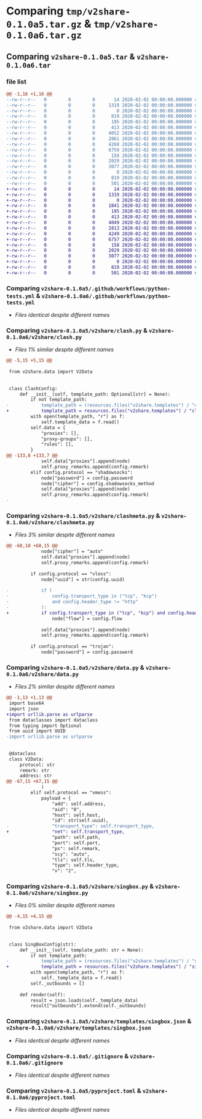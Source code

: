 # Comparing `tmp/v2share-0.1.0a5.tar.gz` & `tmp/v2share-0.1.0a6.tar.gz`

## Comparing `v2share-0.1.0a5.tar` & `v2share-0.1.0a6.tar`

### file list

```diff
@@ -1,16 +1,16 @@
--rw-r--r--   0        0        0       14 2020-02-02 00:00:00.000000 v2share-0.1.0a5/requirements.txt
--rw-r--r--   0        0        0     1319 2020-02-02 00:00:00.000000 v2share-0.1.0a5/.github/workflows/python-tests.yml
--rw-r--r--   0        0        0        0 2020-02-02 00:00:00.000000 v2share-0.1.0a5/tests/__init__.py
--rw-r--r--   0        0        0      819 2020-02-02 00:00:00.000000 v2share-0.1.0a5/tests/test_config.py
--rw-r--r--   0        0        0      195 2020-02-02 00:00:00.000000 v2share-0.1.0a5/v2share/__init__.py
--rw-r--r--   0        0        0      413 2020-02-02 00:00:00.000000 v2share-0.1.0a5/v2share/_version.py
--rw-r--r--   0        0        0     4052 2020-02-02 00:00:00.000000 v2share-0.1.0a5/v2share/clash.py
--rw-r--r--   0        0        0     2861 2020-02-02 00:00:00.000000 v2share-0.1.0a5/v2share/clashmeta.py
--rw-r--r--   0        0        0     4260 2020-02-02 00:00:00.000000 v2share-0.1.0a5/v2share/data.py
--rw-r--r--   0        0        0     6759 2020-02-02 00:00:00.000000 v2share-0.1.0a5/v2share/singbox.py
--rw-r--r--   0        0        0      158 2020-02-02 00:00:00.000000 v2share-0.1.0a5/v2share/templates/clash.yml
--rw-r--r--   0        0        0     2029 2020-02-02 00:00:00.000000 v2share-0.1.0a5/v2share/templates/singbox.json
--rw-r--r--   0        0        0     3077 2020-02-02 00:00:00.000000 v2share-0.1.0a5/.gitignore
--rw-r--r--   0        0        0        0 2020-02-02 00:00:00.000000 v2share-0.1.0a5/README.md
--rw-r--r--   0        0        0      819 2020-02-02 00:00:00.000000 v2share-0.1.0a5/pyproject.toml
--rw-r--r--   0        0        0      501 2020-02-02 00:00:00.000000 v2share-0.1.0a5/PKG-INFO
+-rw-r--r--   0        0        0       14 2020-02-02 00:00:00.000000 v2share-0.1.0a6/requirements.txt
+-rw-r--r--   0        0        0     1319 2020-02-02 00:00:00.000000 v2share-0.1.0a6/.github/workflows/python-tests.yml
+-rw-r--r--   0        0        0        0 2020-02-02 00:00:00.000000 v2share-0.1.0a6/tests/__init__.py
+-rw-r--r--   0        0        0     1841 2020-02-02 00:00:00.000000 v2share-0.1.0a6/tests/test_links.py
+-rw-r--r--   0        0        0      195 2020-02-02 00:00:00.000000 v2share-0.1.0a6/v2share/__init__.py
+-rw-r--r--   0        0        0      413 2020-02-02 00:00:00.000000 v2share-0.1.0a6/v2share/_version.py
+-rw-r--r--   0        0        0     4049 2020-02-02 00:00:00.000000 v2share-0.1.0a6/v2share/clash.py
+-rw-r--r--   0        0        0     2813 2020-02-02 00:00:00.000000 v2share-0.1.0a6/v2share/clashmeta.py
+-rw-r--r--   0        0        0     4249 2020-02-02 00:00:00.000000 v2share-0.1.0a6/v2share/data.py
+-rw-r--r--   0        0        0     6757 2020-02-02 00:00:00.000000 v2share-0.1.0a6/v2share/singbox.py
+-rw-r--r--   0        0        0      158 2020-02-02 00:00:00.000000 v2share-0.1.0a6/v2share/templates/clash.yml
+-rw-r--r--   0        0        0     2029 2020-02-02 00:00:00.000000 v2share-0.1.0a6/v2share/templates/singbox.json
+-rw-r--r--   0        0        0     3077 2020-02-02 00:00:00.000000 v2share-0.1.0a6/.gitignore
+-rw-r--r--   0        0        0        0 2020-02-02 00:00:00.000000 v2share-0.1.0a6/README.md
+-rw-r--r--   0        0        0      819 2020-02-02 00:00:00.000000 v2share-0.1.0a6/pyproject.toml
+-rw-r--r--   0        0        0      501 2020-02-02 00:00:00.000000 v2share-0.1.0a6/PKG-INFO
```

### Comparing `v2share-0.1.0a5/.github/workflows/python-tests.yml` & `v2share-0.1.0a6/.github/workflows/python-tests.yml`

 * *Files identical despite different names*

### Comparing `v2share-0.1.0a5/v2share/clash.py` & `v2share-0.1.0a6/v2share/clash.py`

 * *Files 1% similar despite different names*

```diff
@@ -5,15 +5,15 @@
 
 from v2share.data import V2Data
 
 
 class ClashConfig:
     def __init__(self, template_path: Optional[str] = None):
         if not template_path:
-            template_path = (resources.files("v2share.templates") / "clash.yml")
+            template_path = resources.files("v2share.templates") / "clash.yml"
         with open(template_path, "r") as f:
             self.template_data = f.read()
         self.data = {
             "proxies": [],
             "proxy-groups": [],
             "rules": [],
         }
@@ -133,8 +133,7 @@
             self.data["proxies"].append(node)
             self.proxy_remarks.append(config.remark)
         elif config.protocol == "shadowsocks":
             node["password"] = config.password
             node["cipher"] = config.shadowsocks_method
             self.data["proxies"].append(node)
             self.proxy_remarks.append(config.remark)
-
```

### Comparing `v2share-0.1.0a5/v2share/clashmeta.py` & `v2share-0.1.0a6/v2share/clashmeta.py`

 * *Files 3% similar despite different names*

```diff
@@ -68,18 +68,15 @@
             node["cipher"] = "auto"
             self.data["proxies"].append(node)
             self.proxy_remarks.append(config.remark)
 
         if config.protocol == "vless":
             node["uuid"] = str(config.uuid)
 
-            if (
-                config.transport_type in ("tcp", "kcp")
-                and config.header_type != "http"
-            ):
+            if config.transport_type in ("tcp", "kcp") and config.header_type != "http":
                 node["flow"] = config.flow
 
             self.data["proxies"].append(node)
             self.proxy_remarks.append(config.remark)
 
         if config.protocol == "trojan":
             node["password"] = config.password
```

### Comparing `v2share-0.1.0a5/v2share/data.py` & `v2share-0.1.0a6/v2share/data.py`

 * *Files 2% similar despite different names*

```diff
@@ -1,13 +1,13 @@
 import base64
 import json
+import urllib.parse as urlparse
 from dataclasses import dataclass
 from typing import Optional
 from uuid import UUID
-import urllib.parse as urlparse
 
 
 @dataclass
 class V2Data:
     protocol: str
     remark: str
     address: str
@@ -67,15 +67,15 @@
             )
         elif self.protocol == "vmess":
             payload = {
                 "add": self.address,
                 "aid": "0",
                 "host": self.host,
                 "id": str(self.uuid),
-                "transport_type": self.transport_type,
+                "net": self.transport_type,
                 "path": self.path,
                 "port": self.port,
                 "ps": self.remark,
                 "scy": "auto",
                 "tls": self.tls,
                 "type": self.header_type,
                 "v": "2",
```

### Comparing `v2share-0.1.0a5/v2share/singbox.py` & `v2share-0.1.0a6/v2share/singbox.py`

 * *Files 0% similar despite different names*

```diff
@@ -4,15 +4,15 @@
 
 from v2share.data import V2Data
 
 
 class SingBoxConfig(str):
     def __init__(self, template_path: str = None):
         if not template_path:
-            template_path = (resources.files("v2share.templates") / "singbox.json")
+            template_path = resources.files("v2share.templates") / "singbox.json"
         with open(template_path, "r") as f:
             self._template_data = f.read()
         self._outbounds = []
 
     def render(self):
         result = json.loads(self._template_data)
         result["outbounds"].extend(self._outbounds)
```

### Comparing `v2share-0.1.0a5/v2share/templates/singbox.json` & `v2share-0.1.0a6/v2share/templates/singbox.json`

 * *Files identical despite different names*

### Comparing `v2share-0.1.0a5/.gitignore` & `v2share-0.1.0a6/.gitignore`

 * *Files identical despite different names*

### Comparing `v2share-0.1.0a5/pyproject.toml` & `v2share-0.1.0a6/pyproject.toml`

 * *Files identical despite different names*

